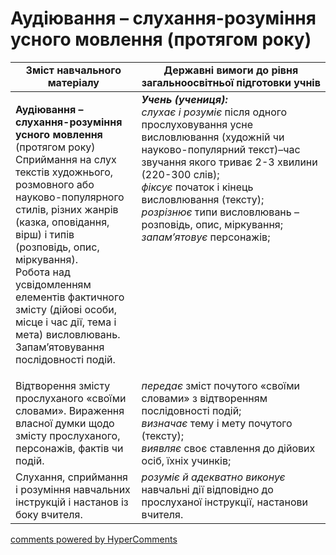<div id="hypercomments_widget" class="js-hypercomments-widget invisible"></div>

# Аудіювання – слухання-розуміння усного мовлення (протягом року)

<table>
  <tr>
    <td width="40%" align="center"><b>Зміст навчального матеріалу</b></td>
    <td width="60%" align="center"><b>Державні вимоги до рівня загальноосвітньої підготовки учнів</b></td>
  </tr>
<tbody>
  <tr>
    <td width="40%" style="vertical-align:top !important;">
    <p><b>Аудіювання – слухання-розуміння усного мовлення</b> (протягом року)<br>
Сприймання на слух текстів художнього, розмовного або науково-популярного стилів, різних жанрів (казка, оповідання, вірш) і типів (розповідь, опис, міркування).<br>
Робота над усвідомленням елементів фактичного змісту (дійові особи, місце і час дії, тема і мета) висловлювань. <br>Запам’ятовування послідовності подій. <br></td>
    <td width="60%" style="vertical-align:top !important;">
<i><b>Учень (учениця):</b></i><br>
<i>слухає і розуміє</i> після одного прослуховування усне висловлювання (художній чи науково-популярний текст)–час  звучання якого триває 2-3 хвилини (220-300 слів); <br>
<i>фіксує</i> початок і кінець висловлювання (тексту);<br>
<i>розрізнює</i> типи висловлювань – розповідь, опис, міркування;<br>
<i>запам’ятовує</i> персонажів; <br></td>
  </tr>
  <tr>
    <td width="40%" style="vertical-align:top !important;">
 Відтворення змісту прослуханого «своїми словами». Вираження власної думки щодо змісту прослуханого, персонажів, фактів чи подій.</td>
    <td width="60%" style="vertical-align:top !important;">
<i>передає</i> зміст почутого «своїми словами» з відтворенням послідовності подій;<br>
<i>визначає</i> тему і мету почутого (тексту);<br>
<i>виявляє</i> своє ставлення до дійових осіб, їхніх учинків;<br></td>
  </tr>
  <tr>
    <td width="40%" style="vertical-align:top !important;">
Слухання, сприймання і розуміння навчальних інструкцій і настанов із боку вчителя.</td>
    <td width="60%" style="vertical-align:top !important;">
<i>розуміє й адекватно виконує</i> навчальні дії відповідно до прослуханої інструкції, настанови вчителя.</td>
  </tr>
</tbody>
</table>

<div class="js-hypercomments-container">
<a href="http://hypercomments.com" class="hc-link" title="comments widget">comments powered by HyperComments</a>
</div>